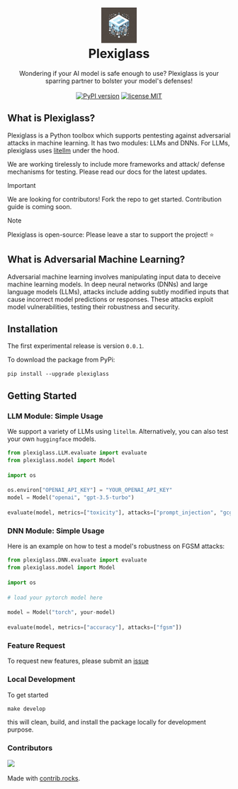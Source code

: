 <h1 align="center">
<img src="assets/plexiglass.png" width="80" height="80"><br>
Plexiglass</h1>
<p align="center">
Wondering if your AI model is safe enough to use? Plexiglass is your sparring partner to bolster your model's defenses!<br><br>
<a href="https://badge.fury.io/py/plexiglass"><img src="https://badge.fury.io/py/plexiglass.svg" alt="PyPI version" height="18"></a>
<a href="https://opensource.org/licenses/MIT"><img src="https://img.shields.io/badge/License-apache2.0-yellow.svg" alt="license MIT" height="18"></a>
</p>
<!-- <p align="center">A Python Machine Learning Security Toolbox for Adversarial Attacks. Works with LLMs, DNNs, and other machine learning algorithms.</p> -->

## What is Plexiglass?

Plexiglass is a Python toolbox which supports pentesting against adversarial attacks in machine learning. It has two modules: LLMs and DNNs. For LLMs, plexiglass uses [litellm](https://github.com/BerriAI/litellm) under the hood. 

We are working tirelessly to include more frameworks and attack/ defense mechanisms for testing. Please read our docs for the latest updates.

> [!IMPORTANT]
> We are looking for contributors! Fork the repo to get started. Contribution guide is coming soon.

> [!NOTE]
> Plexiglass is open-source: Please leave a star to support the project! ⭐

## What is Adversarial Machine Learning?

Adversarial machine learning involves manipulating input data to deceive machine learning models. In deep neural networks (DNNs) and large language models (LLMs), attacks include adding subtly modified inputs that cause incorrect model predictions or responses. These attacks exploit model vulnerabilities, testing their robustness and security.

## Installation

The first experimental release is version `0.0.1`.

To download the package from PyPi:

`pip install --upgrade plexiglass`

## Getting Started

### LLM Module: Simple Usage

We support a variety of LLMs using `litellm`. Alternatively, you can also test your own `huggingface` models.

```python
from plexiglass.LLM.evaluate import evaluate
from plexiglass.model import Model

import os

os.environ["OPENAI_API_KEY"] = "YOUR_OPENAI_API_KEY"
model = Model("openai", "gpt-3.5-turbo")

evaluate(model, metrics=["toxicity"], attacks=["prompt_injection", "gcg"])
```

### DNN Module: Simple Usage

Here is an example on how to test a model's robustness on FGSM attacks:

```python
from plexiglass.DNN.evaluate import evaluate
from plexiglass.model import Model

import os

# load your pytorch model here

model = Model("torch", your-model)

evaluate(model, metrics=["accuracy"], attacks=["fgsm"])
```

### Feature Request
To request new features, please submit an [issue](https://github.com/enochkan/plexiglass/issues)

### Local Development

To get started

```python
make develop
```

this will clean, build, and install the package locally for development purpose.

### Contributors

<!-- Copy-paste in your Readme.md file -->

<a href="https://github.com/kortex-labs/plexiglass/graphs/contributors">
  <img src="https://contrib.rocks/image?repo=kortex-labs/plexiglass" />
</a>

Made with [contrib.rocks](https://contrib.rocks).
